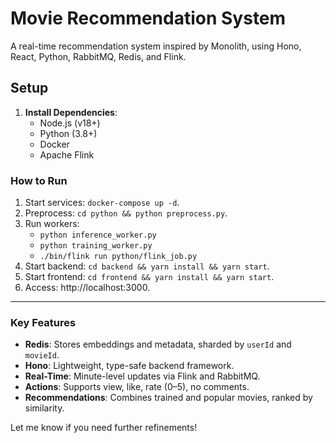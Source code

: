 # Movie Recommendation System

A real-time recommendation system inspired by Monolith, using Hono, React, Python, RabbitMQ, Redis, and Flink.

## Setup

1. **Install Dependencies**:
   - Node.js (v18+)
   - Python (3.8+)
   - Docker
   - Apache Flink
   


### **How to Run**
1. Start services: `docker-compose up -d`.
2. Preprocess: `cd python && python preprocess.py`.
3. Run workers:
   - `python inference_worker.py`
   - `python training_worker.py`
   - `./bin/flink run python/flink_job.py`
4. Start backend: `cd backend && yarn install && yarn start`.
5. Start frontend: `cd frontend && yarn install && yarn start`.
6. Access: http://localhost:3000.

---

### **Key Features**
- **Redis**: Stores embeddings and metadata, sharded by `userId` and `movieId`.
- **Hono**: Lightweight, type-safe backend framework.
- **Real-Time**: Minute-level updates via Flink and RabbitMQ.
- **Actions**: Supports view, like, rate (0–5), no comments.
- **Recommendations**: Combines trained and popular movies, ranked by similarity.

Let me know if you need further refinements!